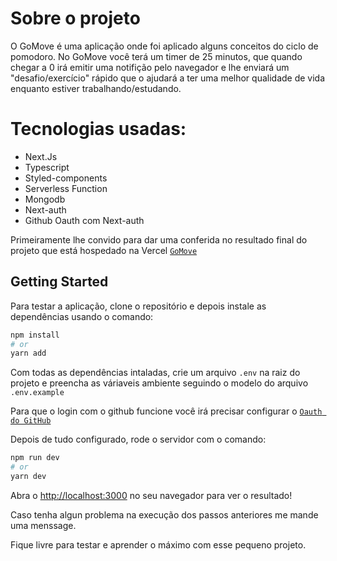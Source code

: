 # Sobre o projeto

O GoMove é uma aplicação onde foi aplicado alguns conceitos do ciclo de pomodoro. No GoMove você terá um timer de 25 minutos, que quando chegar a 0 irá emitir uma notifição pelo navegador e lhe enviará um "desafio/exercício" rápido que o ajudará a ter uma melhor qualidade de vida enquanto estiver trabalhando/estudando.

# Tecnologias usadas: 

- Next.Js
- Typescript
- Styled-components
- Serverless Function
- Mongodb
- Next-auth
- Github Oauth com Next-auth

Primeiramente lhe convido para dar uma conferida no resultado final do projeto que está hospedado na Vercel [`GoMove`](https://gomove-gamma.vercel.app/home)

## Getting Started

Para testar a aplicação, clone o repositório e depois instale as dependências usando o comando:
```bash
npm install
# or
yarn add
```

Com todas as dependências intaladas, crie um arquivo `.env` na raiz do projeto e preencha as váriaveis ambiente seguindo o modelo do arquivo `.env.example`

Para que o login com o github funcione você irá precisar configurar o [`Oauth do GitHub`](https://docs.github.com/en/developers/apps/authorizing-oauth-apps)

Depois de tudo configurado, rode o servidor com o comando:
```bash
npm run dev
# or
yarn dev
```

Abra o [http://localhost:3000](http://localhost:3000) no seu navegador para ver o resultado!

Caso tenha algun problema na execução dos passos anteriores me mande uma menssage. 

Fique livre para testar e aprender o máximo com esse pequeno projeto. 
